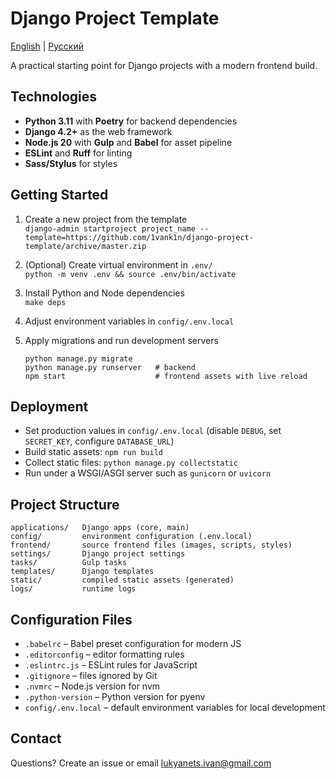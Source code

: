 # Django Project Template

[English](README.md) | [Русский](README.ru.md)

A practical starting point for Django projects with a modern frontend build.

## Technologies

- **Python 3.11** with **Poetry** for backend dependencies
- **Django 4.2+** as the web framework
- **Node.js 20** with **Gulp** and **Babel** for asset pipeline
- **ESLint** and **Ruff** for linting
- **Sass/Stylus** for styles

## Getting Started

1. Create a new project from the template  
   `django-admin startproject project_name --template=https://github.com/1vank1n/django-project-template/archive/master.zip`
2. (Optional) Create virtual environment in `.env/`  
   `python -m venv .env && source .env/bin/activate`
3. Install Python and Node dependencies  
   `make deps`
4. Adjust environment variables in `config/.env.local`
5. Apply migrations and run development servers

   ```
   python manage.py migrate
   python manage.py runserver   # backend
   npm start                    # frontend assets with live reload
   ```

## Deployment

- Set production values in `config/.env.local` (disable `DEBUG`, set `SECRET_KEY`, configure `DATABASE_URL`)
- Build static assets: `npm run build`
- Collect static files: `python manage.py collectstatic`
- Run under a WSGI/ASGI server such as `gunicorn` or `uvicorn`

## Project Structure

```
applications/   Django apps (core, main)
config/         environment configuration (.env.local)
frontend/       source frontend files (images, scripts, styles)
settings/       Django project settings
tasks/          Gulp tasks
templates/      Django templates
static/         compiled static assets (generated)
logs/           runtime logs
```

## Configuration Files

- `.babelrc` – Babel preset configuration for modern JS
- `.editorconfig` – editor formatting rules
- `.eslintrc.js` – ESLint rules for JavaScript
- `.gitignore` – files ignored by Git
- `.nvmrc` – Node.js version for nvm
- `.python-version` – Python version for pyenv
- `config/.env.local` – default environment variables for local development

## Contact

Questions? Create an issue or email lukyanets.ivan@gmail.com
